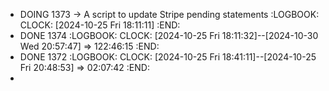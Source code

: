 - DOING 1373 -> A script to update Stripe pending statements
  :LOGBOOK:
  CLOCK: [2024-10-25 Fri 18:11:11]
  :END:
- DONE 1374
  :LOGBOOK:
  CLOCK: [2024-10-25 Fri 18:11:32]--[2024-10-30 Wed 20:57:47] =>  122:46:15
  :END:
- DONE 1372
  :LOGBOOK:
  CLOCK: [2024-10-25 Fri 18:41:11]--[2024-10-25 Fri 20:48:53] =>  02:07:42
  :END:
-